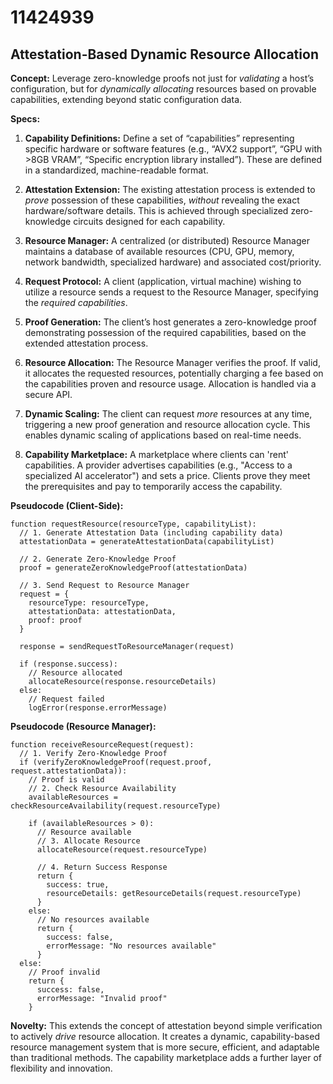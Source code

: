# 11424939

## Attestation-Based Dynamic Resource Allocation

**Concept:** Leverage zero-knowledge proofs not just for *validating* a host’s configuration, but for *dynamically allocating* resources based on provable capabilities, extending beyond static configuration data.

**Specs:**

1.  **Capability Definitions:** Define a set of “capabilities” representing specific hardware or software features (e.g., “AVX2 support”, “GPU with >8GB VRAM”, “Specific encryption library installed”). These are defined in a standardized, machine-readable format.

2.  **Attestation Extension:** The existing attestation process is extended to *prove* possession of these capabilities, *without* revealing the exact hardware/software details. This is achieved through specialized zero-knowledge circuits designed for each capability.

3.  **Resource Manager:** A centralized (or distributed) Resource Manager maintains a database of available resources (CPU, GPU, memory, network bandwidth, specialized hardware) and associated cost/priority.

4.  **Request Protocol:** A client (application, virtual machine) wishing to utilize a resource sends a request to the Resource Manager, specifying the *required capabilities*.

5.  **Proof Generation:** The client’s host generates a zero-knowledge proof demonstrating possession of the required capabilities, based on the extended attestation process.

6.  **Resource Allocation:** The Resource Manager verifies the proof. If valid, it allocates the requested resources, potentially charging a fee based on the capabilities proven and resource usage. Allocation is handled via a secure API.

7. **Dynamic Scaling:** The client can request *more* resources at any time, triggering a new proof generation and resource allocation cycle. This enables dynamic scaling of applications based on real-time needs.

8. **Capability Marketplace:**  A marketplace where clients can 'rent' capabilities.  A provider advertises capabilities (e.g., "Access to a specialized AI accelerator") and sets a price. Clients prove they meet the prerequisites and pay to temporarily access the capability.

**Pseudocode (Client-Side):**

```
function requestResource(resourceType, capabilityList):
  // 1. Generate Attestation Data (including capability data)
  attestationData = generateAttestationData(capabilityList)

  // 2. Generate Zero-Knowledge Proof
  proof = generateZeroKnowledgeProof(attestationData)

  // 3. Send Request to Resource Manager
  request = {
    resourceType: resourceType,
    attestationData: attestationData,
    proof: proof
  }

  response = sendRequestToResourceManager(request)

  if (response.success):
    // Resource allocated
    allocateResource(response.resourceDetails)
  else:
    // Request failed
    logError(response.errorMessage)
```

**Pseudocode (Resource Manager):**

```
function receiveResourceRequest(request):
  // 1. Verify Zero-Knowledge Proof
  if (verifyZeroKnowledgeProof(request.proof, request.attestationData)):
    // Proof is valid
    // 2. Check Resource Availability
    availableResources = checkResourceAvailability(request.resourceType)

    if (availableResources > 0):
      // Resource available
      // 3. Allocate Resource
      allocateResource(request.resourceType)

      // 4. Return Success Response
      return {
        success: true,
        resourceDetails: getResourceDetails(request.resourceType)
      }
    else:
      // No resources available
      return {
        success: false,
        errorMessage: "No resources available"
      }
  else:
    // Proof invalid
    return {
      success: false,
      errorMessage: "Invalid proof"
    }
```

**Novelty:** This extends the concept of attestation beyond simple verification to actively *drive* resource allocation.  It creates a dynamic, capability-based resource management system that is more secure, efficient, and adaptable than traditional methods. The capability marketplace adds a further layer of flexibility and innovation.